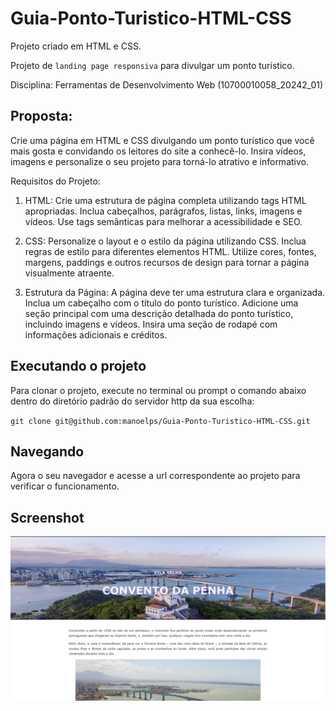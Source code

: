 # Guia-Ponto-Turistico-HTML-CSS

Projeto criado em HTML e CSS.

Projeto de `landing page responsiva` para divulgar um ponto turístico.

Disciplina: Ferramentas de Desenvolvimento Web (10700010058_20242_01)

## Proposta:

Crie uma página em HTML e CSS divulgando um ponto turístico que você mais gosta e
convidando os leitores do site a conhecê-lo. Insira vídeos, imagens e personalize o seu
projeto para torná-lo atrativo e informativo.

Requisitos do Projeto:

1. HTML:
   Crie uma estrutura de página completa utilizando tags HTML apropriadas.
   Inclua cabeçalhos, parágrafos, listas, links, imagens e vídeos.
   Use tags semânticas para melhorar a acessibilidade e SEO.

2. CSS:
   Personalize o layout e o estilo da página utilizando CSS.
   Inclua regras de estilo para diferentes elementos HTML.
   Utilize cores, fontes, margens, paddings e outros recursos de design para
   tornar a página visualmente atraente.

3. Estrutura da Página:
   A página deve ter uma estrutura clara e organizada.
   Inclua um cabeçalho com o título do ponto turístico.
   Adicione uma seção principal com uma descrição detalhada do ponto
   turístico, incluindo imagens e vídeos.
   Insira uma seção de rodapé com informações adicionais e créditos.

## Executando o projeto

Para clonar o projeto, execute no terminal ou prompt o comando abaixo dentro do diretório padrão do servidor http da sua escolha:

`git clone git@github.com:manoelps/Guia-Ponto-Turistico-HTML-CSS.git`

## Navegando

Agora o seu navegador e acesse a url correspondente ao projeto para verificar o funcionamento.

## Screenshot

![alt text](assets/screenshot/image.png)
